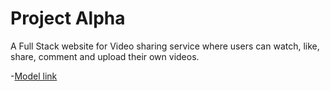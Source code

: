 # Project Alpha

A Full Stack website for Video sharing service where users can watch, like, share, comment and upload their own videos.

-[Model link](https://app.eraser.io/workspace/ImnnaOwpyGw8VjaPUb78?origin=share)